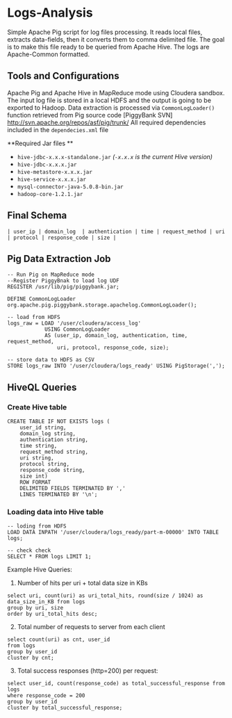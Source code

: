 # Logs-Analysis

Simple Apache Pig script for log files processing. It reads local files, extracts data-fields, then it converts them to comma delimited file. The goal is to make this file ready to be queried from Apache Hive. The logs are Apache-Common formatted.

## Tools and Configurations
Apache Pig and Apache Hive in MapReduce mode using Cloudera sandbox. The input log file is stored in a local HDFS and the output is going to be exported to Hadoop. Data extraction is processed via `CommonLogLoader()` function retrieved from Pig source code [PiggyBank SVN] http://svn.apache.org/repos/asf/pig/trunk/ All required dependencies included in the `dependecies.xml` file

**Required Jar files **
- `hive-jdbc-x.x.x-standalone.jar` _(`-x.x.x` is the current Hive version)_
- `hive-jdbc-x.x.x.jar`
- `hive-metastore-x.x.x.jar`
- `hive-service-x.x.x.jar`
- `mysql-connector-java-5.0.8-bin.jar`
- `hadoop-core-1.2.1.jar`

## Final Schema

`| user_ip | domain_log  | authentication | time | request_method | uri | protocol | response_code | size |`



## Pig Data Extraction Job

```pig
-- Run Pig on MapReduce mode
--Register PiggyBnak to load log UDF
REGISTER /usr/lib/pig/piggybank.jar;

DEFINE CommonLogLoader org.apache.pig.piggybank.storage.apachelog.CommonLogLoader();

-- load from HDFS
logs_raw = LOAD '/user/cloudera/access_log'
            USING CommonLogLoader
            AS (user_ip, domain_log, authentication, time, request_method,
                uri, protocol, response_code, size);

-- store data to HDFS as CSV
STORE logs_raw INTO '/user/cloudera/logs_ready' USING PigStorage(',');
```

## HiveQL Queries

### Create Hive table

```hiveql
CREATE TABLE IF NOT EXISTS logs (
    user_id string,
    domain_log string,
    authentication string,
    time string,
    request_method string,
    uri string,
    protocol string,
    response_code string,
    size int)
    ROW FORMAT
    DELIMITED FIELDS TERMINATED BY ','
    LINES TERMINATED BY '\n';
```

### Loading data into Hive table

```pig
-- loding from HDFS
LOAD DATA INPATH '/user/cloudera/logs_ready/part-m-00000' INTO TABLE logs;

-- check check
SELECT * FROM logs LIMIT 1;
```

Example Hive Queries:

1. Number of hits per uri + total data size in KBs

```hiveql
select uri, count(uri) as uri_total_hits, round(size / 1024) as data_size_in_KB from logs
group by uri, size
order by uri_total_hits desc;
```

2. Total number of requests to server from each client

```hiveql
select count(uri) as cnt, user_id
from logs
group by user_id
cluster by cnt;
```

3. Total success responses (http=200) per request:

```hiveql
select user_id, count(response_code) as total_successful_response from logs
where response_code = 200
group by user_id
cluster by total_successful_response;
```
